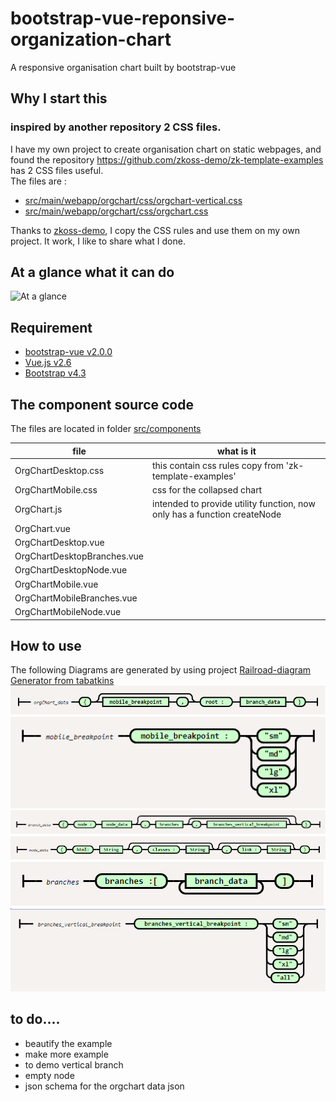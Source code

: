 # bootstrap-vue-reponsive-organization-chart
A responsive organisation chart built by bootstrap-vue
## Why I start this
### inspired by another repository 2 CSS files.
I have my own project to create organisation chart on static webpages, and found the repository  https://github.com/zkoss-demo/zk-template-examples has 2 CSS files useful.  
The files are :  
- [src/main/webapp/orgchart/css/orgchart-vertical.css](https://github.com/zkoss-demo/zk-template-examples/blob/master/src/main/webapp/orgchart/css/orgchart-vertical.css)
- [src/main/webapp/orgchart/css/orgchart.css](https://github.com/zkoss-demo/zk-template-examples/blob/master/src/main/webapp/orgchart/css/orgchart.css)

Thanks to [zkoss-demo](https://github.com/zkoss-demo), I copy the CSS rules and use them on my own project. It work, I like to share what I done.

## At a glance what it can do
![At a glance](doc/images/glance.gif)

## Requirement

- [bootstrap-vue v2.0.0](https://bootstrap-vue.js.org/)
- [Vue.js v2.6](https://vuejs.org/)
- [Bootstrap v4.3](https://getbootstrap.com/)

## The component source code
The files are located in folder [src/components](src/components)  

|file|what is it|
| --- | --- |
|OrgChartDesktop.css|this contain css rules copy from 'zk-template-examples'|
|OrgChartMobile.css|css for the collapsed chart|
|OrgChart.js|intended to provide utility function, now only has a function createNode|
|OrgChart.vue||
|OrgChartDesktop.vue||
|OrgChartDesktopBranches.vue||
|OrgChartDesktopNode.vue||
|OrgChartMobile.vue||
|OrgChartMobileBranches.vue||
|OrgChartMobileNode.vue||

## How to use
The following Diagrams are generated by using project [Railroad-diagram Generator from tabatkins](https://github.com/tabatkins/railroad-diagrams)
![](doc/railroad_diagram/orgChart_data.png)
![](doc/railroad_diagram/mobile_breakpoint.png)
![](doc/railroad_diagram/branch_data.png)
![](doc/railroad_diagram/node_data.png)
![](doc/railroad_diagram/branches.png)
![](doc/railroad_diagram/branches_vertical_breakpoint.png)

## to do....
+ beautify the example
+ make more example
+ to demo vertical branch
+ empty node
+ json schema for the orgchart data json


